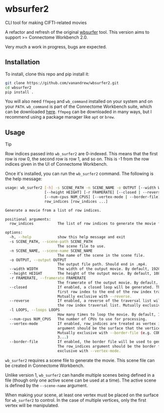 # wbsurfer2
CLI tool for making CIFTI-related movies

A refactor and refresh of the original [wbsurfer](https://gitlab.com/vanandrew/wbsurfer) tool.
This version aims to support >= Connectome Workbench 2.0.

Very much a work in progress, bugs are expected.

## Installation

To install, clone this repo and pip install it:
```bash
git clone https://github.com/vanandrew/wbsurfer2.git
cd wbsurfer2
pip install .
```

You will also need `ffmpeg` and `wb_command` installed on your system and on your `PATH`.
`wb_command` is part of the Connectome Workbench suite, which can be downloaded
[here](https://www.humanconnectome.org/software/get-connectome-workbench). `ffmpeg` can be downloaded in many ways,
but I recommend using a package manager like `apt` or `brew`.

## Usage

> [!TIP]
> Row indices passed into `wb_surfer2` are 0-indexed. This means that the first row is row 0,
> the second row is row 1, and so on. This is -1 from the row indices given in the UI of Connectome Workbench.

Once it's installed, you can run the `wb_surfer2` command. The following is the help message:

```bash
usage: wb_surfer2 [-h] -s SCENE_PATH -n SCENE_NAME -o OUTPUT [--width WIDTH]
                  [--height HEIGHT] [-r FRAMERATE] [--closed | --reverse] [-l LOOPS]
                  [--num-cpus NUM_CPUS] [--vertex-mode | --border-file]
                  row_indices [row_indices ...]

Generate a movie from a list of row indices.

positional arguments:
  row_indices           The list of row indices to generate the movie from.

options:
  -h, --help            show this help message and exit
  -s SCENE_PATH, --scene-path SCENE_PATH
                        The scene file to use.
  -n SCENE_NAME, --scene-name SCENE_NAME
                        The name of the scene in the scene file.
  -o OUTPUT, --output OUTPUT
                        The output file path. Should end in .mp4.
  --width WIDTH         The width of the output movie. By default, 1920 pixels.
  --height HEIGHT       The height of the output movie. By default, 1080 pixels.
  -r FRAMERATE, --framerate FRAMERATE
                        The framerate of the output movie. By default, 10 FPS.
  --closed              If enabled, a closed loop will be generated. This appends the
                        first row index to the end of the row index traversal list.
                        Mutually exclusive with --reverse.
  --reverse             If enabled, a reverse of the traversal list will be appended to
                        the row index traversal list. Mutually exclusive with --closed.
  -l LOOPS, --loops LOOPS
                        How many times to loop the movie. By default, 1 loop.
  --num-cpus NUM_CPUS   The number of CPUs to use for processing.
  --vertex-mode         If enabled, row_indices are treated as vertex indices. The first
                        argument should be the surface that the vertices are on.
                        Mutually exclusive with --border-file (e.g. CORTEX_LEFT 0 1 2
                        3...)
  --border-file         If enabled, the border file will be used to generate the movie.
                        The row_indices argument should be the border file. Mutually
                        exclusive with --vertex-mode.
  ```

`wb_surfer2` requires a scene file to generate the movie. This scene file can be created in Connectome Workbench.

Unlike version 1, `wb_surfer2` can handle multiple scenes being defined in a file (though only one active scene can be
used at a time). The active scene is defined by the `--scene-name` argument.

When making your scene, at least one vertex must be placed on the surface for `wb_surfer2` to control. In the case of
multiple vertices, only the first vertex will be manipulated. 
